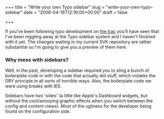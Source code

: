 +++
title = "Write your own Typo sidebar"
slug = "write-your-own-typo-sidebar"
date = "2006-04-16T12:19:00+00:00"
draft = false

+++

If you've been following typo development on [the trac](http://www.typosphere.org/trac/timeline) you'll have seen that I've been niggling away at the Typo sidebar system and I haven't finished with it yet. The changes waiting in my current SVK repository are rather substantial so I'm going to give you a preview of them here.

### Why mess with sidebars?

Well, in the past, developing a sidebar required you to sling a bunch of boilerplate code in with the code that actually did stuff, which violates the DRY principle in all sorts of horrible ways. Also, the boilerplate code we were using breaks with IE6.

Sidebars have two 'sides' (a little like Apple's Dashboard widgets, but without the cool/annoying graphic effects when you switch between the config and content views). Most of the ugliness for the developer being found on the configuration side.
